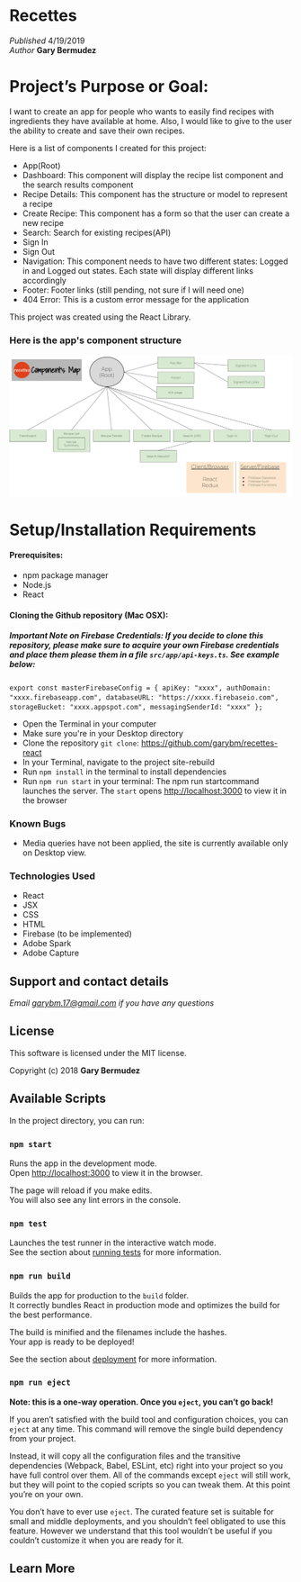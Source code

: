 # Recettes

_Published_  4/19/2019 <br>
_Author_ **Gary Bermudez**

# Project’s Purpose or Goal:

I want to create an app for people who wants to easily find recipes with ingredients they have available at home. Also, I would like to give to the user the ability to create and save their own recipes.


Here is a list of components I created for this project:

* App(Root)
* Dashboard: This component will display the recipe list component and the search results component
* Recipe Details: This component has the structure or model to represent a recipe
* Create Recipe: This component has a form so that the user can create a new recipe
* Search: Search for existing recipes(API)
* Sign In 
* Sign Out
* Navigation: This component needs to have two different states: Logged in and Logged out states. Each state will display different links accordingly
* Footer: Footer links (still pending, not sure if I will need one)
* 404 Error: This is a custom error message for the application

This project was created using the React Library.

### Here is the app's component structure

![Component structure](src/assets/images/component-tree.jpg)


# Setup/Installation Requirements

#### Prerequisites:
* npm package manager
* Node.js
* React

#### Cloning the Github repository (Mac OSX):

##### Important Note on  Firebase Credentials: If you decide to clone this repository, please make sure to acquire your own Firebase credentials and place them please them in a file `src/app/api-keys.ts`. See example below:

`export const masterFirebaseConfig = {
    apiKey: "xxxx",
    authDomain: "xxxx.firebaseapp.com",
    databaseURL: "https://xxxx.firebaseio.com",
    storageBucket: "xxxx.appspot.com",
    messagingSenderId: "xxxx"
  };`

* Open the Terminal in your computer
* Make sure you're in your Desktop directory
* Clone the repository `git clone`: https://github.com/garybm/recettes-react
* In your Terminal, navigate to the project site-rebuild
* Run `npm install` in the terminal to install dependencies
* Run `npm run start` in your terminal: The npm run startcommand launches the server. The `start` opens [http://localhost:3000](http://localhost:3000) to view it in the browser

### Known Bugs

* Media queries have not been applied, the site is currently available only on Desktop view.

### Technologies Used
* React
* JSX
* CSS
* HTML
* Firebase (to be implemented)
* Adobe Spark
* Adobe Capture

## Support and contact details

_Email garybm.17@gmail.com if you have any questions_

## License

This software is licensed under the MIT license.

Copyright (c) 2018 **Gary Bermudez**


## Available Scripts

In the project directory, you can run:

### `npm start`

Runs the app in the development mode.<br>
Open [http://localhost:3000](http://localhost:3000) to view it in the browser.

The page will reload if you make edits.<br>
You will also see any lint errors in the console.

### `npm test`

Launches the test runner in the interactive watch mode.<br>
See the section about [running tests](https://facebook.github.io/create-react-app/docs/running-tests) for more information.

### `npm run build`

Builds the app for production to the `build` folder.<br>
It correctly bundles React in production mode and optimizes the build for the best performance.

The build is minified and the filenames include the hashes.<br>
Your app is ready to be deployed!

See the section about [deployment](https://facebook.github.io/create-react-app/docs/deployment) for more information.

### `npm run eject`

**Note: this is a one-way operation. Once you `eject`, you can’t go back!**

If you aren’t satisfied with the build tool and configuration choices, you can `eject` at any time. This command will remove the single build dependency from your project.

Instead, it will copy all the configuration files and the transitive dependencies (Webpack, Babel, ESLint, etc) right into your project so you have full control over them. All of the commands except `eject` will still work, but they will point to the copied scripts so you can tweak them. At this point you’re on your own.

You don’t have to ever use `eject`. The curated feature set is suitable for small and middle deployments, and you shouldn’t feel obligated to use this feature. However we understand that this tool wouldn’t be useful if you couldn’t customize it when you are ready for it.

## Learn More
